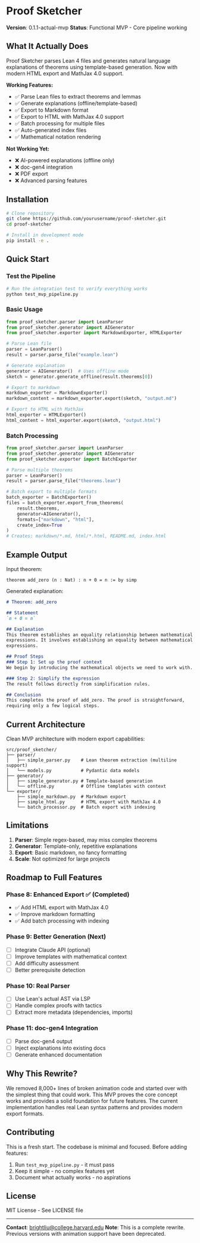 # Proof Sketcher

**Version**: 0.1.1-actual-mvp
**Status**: Functional MVP - Core pipeline working

## What It Actually Does

Proof Sketcher parses Lean 4 files and generates natural language explanations of theorems using template-based generation. Now with modern HTML export and MathJax 4.0 support.

**Working Features:**

- ✅ Parse Lean files to extract theorems and lemmas
- ✅ Generate explanations (offline/template-based)
- ✅ Export to Markdown format
- ✅ Export to HTML with MathJax 4.0 support
- ✅ Batch processing for multiple files
- ✅ Auto-generated index files
- ✅ Mathematical notation rendering

**Not Working Yet:**

- ❌ AI-powered explanations (offline only)
- ❌ doc-gen4 integration
- ❌ PDF export
- ❌ Advanced parsing features

## Installation

```bash
# Clone repository
git clone https://github.com/yourusername/proof-sketcher.git
cd proof-sketcher

# Install in development mode
pip install -e .
```

## Quick Start

### Test the Pipeline

```bash
# Run the integration test to verify everything works
python test_mvp_pipeline.py
```

### Basic Usage

```python
from proof_sketcher.parser import LeanParser
from proof_sketcher.generator import AIGenerator
from proof_sketcher.exporter import MarkdownExporter, HTMLExporter

# Parse Lean file
parser = LeanParser()
result = parser.parse_file("example.lean")

# Generate explanation
generator = AIGenerator()  # Uses offline mode
sketch = generator.generate_offline(result.theorems[0])

# Export to markdown
markdown_exporter = MarkdownExporter()
markdown_content = markdown_exporter.export(sketch, "output.md")

# Export to HTML with MathJax
html_exporter = HTMLExporter()
html_content = html_exporter.export(sketch, "output.html")
```

### Batch Processing

```python
from proof_sketcher.parser import LeanParser
from proof_sketcher.generator import AIGenerator
from proof_sketcher.exporter import BatchExporter

# Parse multiple theorems
parser = LeanParser()
result = parser.parse_file("theorems.lean")

# Batch export to multiple formats
batch_exporter = BatchExporter()
files = batch_exporter.export_from_theorems(
    result.theorems,
    generator=AIGenerator(),
    formats=["markdown", "html"],
    create_index=True
)
# Creates: markdown/*.md, html/*.html, README.md, index.html
```

## Example Output

Input theorem:

```lean
theorem add_zero (n : Nat) : n + 0 = n := by simp
```

Generated explanation:

```markdown
# Theorem: add_zero

## Statement
`n + 0 = n`

## Explanation
This theorem establishes an equality relationship between mathematical
expressions. It involves establishing an equality between mathematical
expressions.

## Proof Steps
### Step 1: Set up the proof context
We begin by introducing the mathematical objects we need to work with.

### Step 2: Simplify the expression
The result follows directly from simplification rules.

## Conclusion
This completes the proof of add_zero. The proof is straightforward,
requiring only a few logical steps.
```

## Current Architecture

Clean MVP architecture with modern export capabilities:

```
src/proof_sketcher/
├── parser/
│   ├── simple_parser.py    # Lean theorem extraction (multiline support)
│   └── models.py           # Pydantic data models
├── generator/
│   ├── simple_generator.py # Template-based generation  
│   └── offline.py          # Offline templates with context
└── exporter/
    ├── simple_markdown.py  # Markdown export
    ├── simple_html.py      # HTML export with MathJax 4.0
    └── batch_processor.py  # Batch export with indexing
```

## Limitations

1. **Parser**: Simple regex-based, may miss complex theorems
2. **Generator**: Template-only, repetitive explanations
3. **Export**: Basic markdown, no fancy formatting
4. **Scale**: Not optimized for large projects

## Roadmap to Full Features

### Phase 8: Enhanced Export ✅ (Completed)

- ✅ Add HTML export with MathJax 4.0
- ✅ Improve markdown formatting
- ✅ Add batch processing with indexing

### Phase 9: Better Generation (Next)

- [ ] Integrate Claude API (optional)
- [ ] Improve templates with mathematical context
- [ ] Add difficulty assessment
- [ ] Better prerequisite detection

### Phase 10: Real Parser

- [ ] Use Lean's actual AST via LSP
- [ ] Handle complex proofs with tactics
- [ ] Extract more metadata (dependencies, imports)

### Phase 11: doc-gen4 Integration

- [ ] Parse doc-gen4 output
- [ ] Inject explanations into existing docs
- [ ] Generate enhanced documentation

## Why This Rewrite?

We removed 8,000+ lines of broken animation code and started over with the simplest thing that could work. This MVP proves the core concept works and provides a solid foundation for future features. The current implementation handles real Lean syntax patterns and provides modern export formats.

## Contributing

This is a fresh start. The codebase is minimal and focused. Before adding features:

1. Run `test_mvp_pipeline.py` - it must pass
2. Keep it simple - no complex features yet
3. Document what actually works - no aspirations

## License

MIT License - See LICENSE file

---

**Contact**: <brightliu@college.harvard.edu>
**Note**: This is a complete rewrite. Previous versions with animation support have been deprecated.
